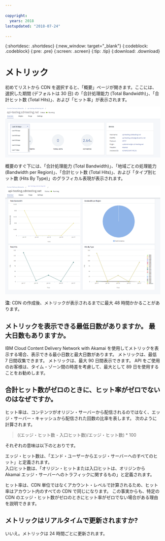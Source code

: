```yaml
---

copyright:
  years: 2018
lastupdated: "2018-07-24"

---
```


{:shortdesc: .shortdesc}
{:new_window: target="_blank"}
{:codeblock: .codeblock}
{:pre: .pre}
{:screen: .screen}
{:tip: .tip}
{:download: .download}

# メトリック

初めてリストから CDN を選択すると、「概要」ページが開きます。ここには、選択した期間 (デフォルトは 30 日) の「合計処理能力 (Total Bandwidth)」、「合計ヒット数 (Total Hits)」、および「ヒット率」が表示されます。

  ![メトリック概要](images/metrics-overview.png)

概要のすぐ下には、「合計処理能力 (Total Bandwidth)」、「地域ごとの処理能力 (Bandwidth per Region)」、「合計ヒット数 (Total Hits)」、および「タイプ別ヒット数 (Hits By Type)」のグラフィカル表現が表示されます。

  ![メトリックのグラフ](images/metrics-graphs.png)

**注**: CDN の作成後、メトリックが表示されるまでに最大 48 時間かかることがあります。

## メトリックを表示できる最低日数がありますか。 最大日数もありますか。

IBM Cloud Content Delivery Network with Akamai を使用してメトリックを表示する場合、表示できる最小日数と最大日数があります。 メトリックは、最低 7 日間収集できます。 メトリックは、最大 90 日間表示できます。 API をご使用のお客様は、タイム・ゾーン間の時差を考慮して、最大として 89 日を使用することをお勧めします。

## 合計ヒット数がゼロのときに、ヒット率がゼロでないのはなぜですか。
ヒット率は、コンテンツがオリジン・サーバーから配信されるのではなく、エッジ・サーバー・キャッシュから配信された回数の比率を表します。 次のように計算されます。

> ((エッジ・ヒット数 - 入口ヒット数)/エッジ・ヒット数) * 100

それぞれの意味は以下のとおりです。

エッジ・ヒット数は、「エンド・ユーザーからエッジ・サーバーへのすべてのヒット」と定義されます。  
入口ヒット数は、「オリジン・ヒットまたは入口ヒットは、オリジンから Akamai エッジ・サーバーへのトラフィックに関するもの」と定義されます。

ヒット率は、CDN 単位ではなくアカウント・レベルで計算されるため、ヒット率はアカウント内のすべての CDN で同じになります。 この事実からも、特定の CDN のエッジ・ヒット数がゼロのときにヒット率がゼロでない場合がある理由を説明できます。

## メトリックはリアルタイムで更新されますか?

いいえ。メトリックは 24 時間ごとに更新されます。
